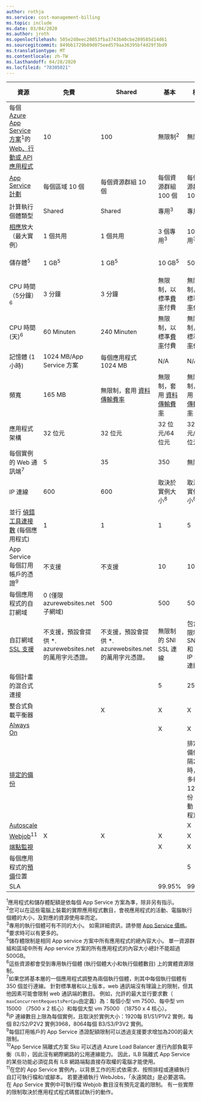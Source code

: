 ```yaml
---
author: rothja
ms.service: cost-management-billing
ms.topic: include
ms.date: 03/04/2020
ms.author: jroth
ms.openlocfilehash: 505e2d8eec20853fba3743b40cbe289585d14d61
ms.sourcegitcommit: 849bb1729b89d075eed579aa36395bf4d29f3bd9
ms.translationtype: MT
ms.contentlocale: zh-TW
ms.lasthandoff: 04/28/2020
ms.locfileid: "78305021"
---
```

| 資源 | 免費 | Shared | 基本 | 標準 | 進階 (v2) | 隔離 </th> |
| --- | --- | --- | --- | --- | --- | --- |
| 每個[Azure App Service 方案](../articles/app-service/overview-hosting-plans.md)<sup>1</sup>的[Web、行動或 API 應用程式](https://azure.microsoft.com/services/app-service/) |10 |100 |無限制<sup>2</sup> |無限制<sup>2</sup> |無限制<sup>2</sup> |無限制<sup>2</sup>|
| [App Service 計劃](../articles/app-service/overview-hosting-plans.md) |每個區域 10 個 |每個資源群組 10 個 |每個資源群組 100 個 |每個資源群組 100 個 |每個資源群組 100 個 |每個資源群組 100 個|
| 計算執行個體類型 |Shared |Shared |專用<sup>3</sup> |專用<sup>3</sup> |專用<sup>3</sup></p> |專用<sup>3</sup>|
| [相應](../articles/app-service/manage-scale-up.md)放大（最大實例） |1 個共用 |1 個共用 |3 個專用<sup>3</sup> |10 個專用<sup>3</sup> |30專用<sup>3</sup>|100 個專用<sup>4</sup>|
| 儲存體<sup>5</sup> |1 GB<sup>5</sup> |1 GB<sup>5</sup> |10 GB<sup>5</sup> |50 GB<sup>5</sup> |250 GB<sup>5</sup></p> |1 TB<sup>5</sup>|
| CPU 時間（5分鐘）<sup>6</sup> |3 分鐘 |3 分鐘 |無限制，以標準[費率](https://azure.microsoft.com/pricing/details/app-service/)付費</a> |無限制，以標準[費率](https://azure.microsoft.com/pricing/details/app-service/)付費</a> |無限制，以標準[費率](https://azure.microsoft.com/pricing/details/app-service/)付費</a> |無限制，以標準[費率](https://azure.microsoft.com/pricing/details/app-service/)付費</a>|
| CPU 時間 (天)<sup>6</sup> |60 Minuten |240 Minuten |無限制，以標準[費率](https://azure.microsoft.com/pricing/details/app-service/)付費</a> |無限制，以標準[費率](https://azure.microsoft.com/pricing/details/app-service/)付費</a> |無限制，以標準[費率](https://azure.microsoft.com/pricing/details/app-service/)付費</a> |無限制，以標準[費率](https://azure.microsoft.com/pricing/details/app-service/)付費</a> |
| 記憶體 (1 小時) |1024 MB/App Service 方案 |每個應用程式 1024 MB |N/A |N/A |N/A |N/A |
| 頻寬 |165 MB |無限制，套用 [資料傳輸費率](https://azure.microsoft.com/pricing/details/data-transfers/) |無限制，套用 [資料傳輸費率](https://azure.microsoft.com/pricing/details/data-transfers/) |無限制，套用 [資料傳輸費率](https://azure.microsoft.com/pricing/details/data-transfers/) |無限制，套用 [資料傳輸費率](https://azure.microsoft.com/pricing/details/data-transfers/) |無限制，套用 [資料傳輸費率](https://azure.microsoft.com/pricing/details/data-transfers/) |
| 應用程式架構 |32 位元 |32 位元 |32 位元/64 位元 |32 位元/64 位元 |32 位元/64 位元 |32 位元/64 位元 |
| 每個實例的 Web 通訊端<sup>7</sup> |5 |35 |350 |無限制 |無限制 |無限制 |
| IP 連線 | 600 | 600 | 取決於實例大小<sup>8</sup> | 取決於實例大小<sup>8</sup> | 取決於實例大小<sup>8</sup> | 16,000 |
| 並行 [偵錯工具連接數](../articles/app-service/troubleshoot-dotnet-visual-studio.md) (每個應用程式) |1 |1 |1 |5 |5 |5 |
| App Service 每個訂用帳戶的憑證<sup>9</sup>| 不支援 | 不支援 |10 |10 |10 |10 |
| 每個應用程式的自訂網域</a> |0 (僅限 azurewebsites.net 子網域)|500 |500 |500 |500 |500 |
| 自訂網域 [SSL 支援](../articles/app-service/configure-ssl-certificate.md) |不支援，預設會提供 *. azurewebsites.net 的萬用字元憑證。|不支援，預設會提供 *. azurewebsites.net 的萬用字元憑證。|無限制的 SNI SSL 連線 |包含無限制的 SNI SSL 和 1 個 IP SSL 連線 |包含無限制的 SNI SSL 和 1 個 IP SSL 連線 | 包含無限制的 SNI SSL 和 1 個 IP SSL 連線|
| 每個計畫的混合式連接 | | | 5 | 25 | 200 | 200 |
| 整合式負載平衡器 | |X |X |X |X |X<sup>10</sup> |
| [Always On](../articles/app-service/configure-common.md) | | |X |X |X |X |
| [排定的備份](../articles/app-service/manage-backup.md) | | | | 排定的備份每隔2小時，最多每日12次備份（手動 + 排程） | 排定的備份每小時，最多每天50備份（手動 + 排程） | 排定的備份每小時，最多每天50備份（手動 + 排程） |
| [Autoscale](../articles/app-service/manage-scale-up.md) | | | |X |X |X |
| [Webjob](../articles/app-service/webjobs-create.md)<sup>11</sup> |X |X |X |X |X |X |
| [端點監視](../articles/app-service/web-sites-monitor.md) | | |X |X |X |X |
| 每個應用程式的[預備](../articles/app-service/deploy-staging-slots.md)位置| | | |5 |20 |20 |
| SLA | |  |99.95%|99.95%|99.95%|99.95%|  

<sup>1</sup>應用程式和儲存體配額是依每個 App Service 方案為準，除非另有指示。  
<sup>2</sup>您可以在這些電腦上裝載的實際應用程式數目，會視應用程式的活動、電腦執行個體的大小，及對應的資源使用率而定。  
<sup>3</sup>專用的執行個體可有不同的大小。 如需詳細資訊，請參閱 [App Service 價格](https://azure.microsoft.com/pricing/details/app-service/)。  
<sup>4</sup>要求時可以有更多的。  
<sup>5</sup>儲存體限制是相同 App service 方案中所有應用程式的總內容大小。 單一資源群組和區域中所有 App service 方案的所有應用程式的內容大小總計不能超過500GB。  
<sup>6</sup>這些資源都會受到專用執行個體 (執行個體大小和執行個體數目) 上的實體資源限制。  
<sup>7</sup>如果您將基本層的一個應用程式調整為兩個執行個體，則其中每個執行個體有 350 個並行連線。 針對標準層和以上版本，web 通訊端沒有理論上的限制，但其他因素可能會限制 web 通訊端的數目。 例如，允許的最大並行要求數（ `maxConcurrentRequestsPerCpu`由定義）為：每個小型 vm 7500、每中型 vm 15000 （7500 x 2 核心）和每個大型 vm 75000 （18750 x 4 核心）。  
<sup>8</sup>IP 連線數目上限為每個實例，且取決於實例大小：1920每 B1/S1/P1V2 實例，每個 B2/S2/P2V2 實例3968，8064每個 B3/S3/P3V2 實例。  
<sup>9</sup>每個訂用帳戶的 App Service 憑證配額限制可以透過支援要求增加為200的最大限制。  
<sup>10</sup>App Service 隔離式方案 Sku 可以透過 Azure Load Balancer 進行內部負載平衡（ILB），因此沒有網際網路的公用連線能力。 因此，ILB 隔離式 App Service 的某些功能必須從具有 ILB 網路端點直接存取權的電腦才能使用。  
<sup>11</sup>在您的 App Service 實例內，以背景工作的形式依需求、按照排程或連續執行自訂可執行檔和/或腳本。 若要連續執行 WebJobs，「永遠開啟」是必要選項。 在 App Service 實例中可執行檔 Webjob 數目沒有預先定義的限制。 有一些實際的限制取決於應用程式程式碼嘗試執行的動作。  
